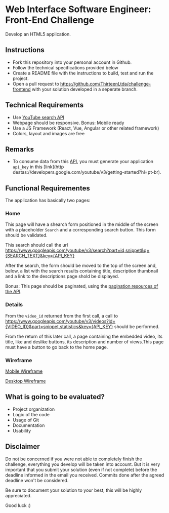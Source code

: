# Web Interface Software Engineer: Front-End Challenge
Develop an HTML5 application.

## Instructions
- Fork this repository into your personal account in Github.
- Follow the technical specifications provided below
- Create a README file with the instructions to build, test and run the project.
- Open a pull request to https://github.com/ThirteenLtda/challenge-frontend with your solution developed in a seperate branch.

## Technical Requirements
- Use [YouTube search API](https://developers.google.com/youtube/v3/docs/search/list)
- Webpage should be responsive. Bonus: Mobile ready
- Use a JS Framework (React, Vue, Angular or other related framework)
- Colors, layout and images are free

## Remarks
- To consume data from this  [API](https://developers.google.com/youtube/v3/docs/search/list), you must generate your application `api_key` in this [link](http destas://developers.google.com/youtube/v3/getting-started?hl=pt-br).

## Functional Requirementes
The application has basically two pages:

### Home

This page will have a shearch form positioned in the middle of the screen with a placeholder `Search` and a corresponding search button. This form should be validated.

This search should call the url https://www.googleapis.com/youtube/v3/search?part=id,snippet&q={SEARCH_TEXT}&key={API_KEY}

After the search, the form should be moved to the top of the screen and, below, a list with the search results containing title, description thumbnail and  a link to the descriptions page shold be displayed.

Bonus: This page should be paginated, using the [pagination resources of the API](https://developers.google.com/youtube/v3/guides/implementation/pagination?hl=pt-br).

### Details
From the `video_id` returned from the first call, a call to https://www.googleapis.com/youtube/v3/videos?id={VIDEO_ID}&part=snippet,statistics&key={API_KEY} should be performed.

From the return of this later call, a page containing the embedded video, its title, like and deslike buttons, its description and number of views.This page must have a button to go back to the home page.

### Wireframe
[Mobile Wireframe](https://projects.invisionapp.com/share/TKNIYA2FH3M#/screens)

[Desktop Wireframe](https://projects.invisionapp.com/share/TKNIYA2FH3M#/screens/384336638)

## What is going to be evaluated?
- Project organization
- Logic of the code
- Usage of Git
- Documentation
- Usability

## Disclaimer

Do not be concerned if you were not able to completely finish the challenge, everything you develop will be taken into account. But it is very important that you submit your solution (even if not complete) before the deadline informed in the email you received. Commits done after the agreed deadline won't be considered.  

Be sure to document your solution to your best, this will be highly appreciated.

Good luck :) 